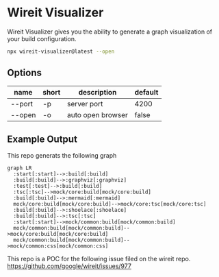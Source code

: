 # Wireit Visualizer

Wireit Visualizer gives you the ability to generate a graph visualization of your build configuration.

```bash
npx wireit-visualizer@latest --open
```

## Options

| name   | short | description       | default |
| ------ | ----- | ----------------- | ------- |
| --port | -p    | server port       | 4200    |
| --open | -o    | auto open browser | false   |

## Example Output
This repo generats the following graph

```mermaid
graph LR
  :start[:start]-->:build[:build]
  :build[:build]-->:graphviz[:graphviz]
  :test[:test]-->:build[:build]
  :tsc[:tsc]-->mock/core:build[mock/core:build]
  :build[:build]-->:mermaid[:mermaid]
  mock/core:build[mock/core:build]-->mock/core:tsc[mock/core:tsc]
  :build[:build]-->:shoelace[:shoelace]
  :build[:build]-->:tsc[:tsc]
  :start[:start]-->mock/common:build[mock/common:build]
  mock/common:build[mock/common:build]-->mock/core:build[mock/core:build]
  mock/common:build[mock/common:build]-->mock/common:css[mock/common:css]

```

This repo is a POC for the following issue filed on the wireit repo. https://github.com/google/wireit/issues/977
